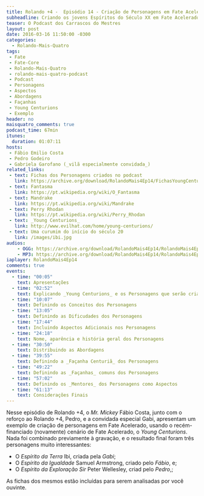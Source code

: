 ```yaml
---
title: Rolando +4 -  Episódio 14 - Criação de Personagens em Fate Acelerado (Young Centurions)
subheadline: Criando os jovens Espíritos do Século XX em Fate Acelerado
teaser: O Podcast dos Carrascos do Mestres
layout: post
date: 2016-03-16 11:50:00 -0300
categories:
  - Rolando-Mais-Quatro
tags:
 - Fate
 - Fate-Core
 - Rolando-Mais-Quatro
 - rolando-mais-quatro-podcast
 - Podcast
 - Personagens
 - Aspectos
 - Abordagens
 - Façanhas
 - Young Centurions
 - Exemplo
header: no
maisquatro_comments: true 
podcast_time: 67min
itunes:
  duration: 01:07:11
hosts:
 - Fábio Emilio Costa
 - Pedro Godeiro
 - Gabriela Garofano (_vilã especialmente convidada_)
related_links:
 - text: Fichas dos Personagens criados no podcast
   link: https://archive.org/download/RolandoMais4Ep14/FichasYoungCenturions.pdf
 - text: Fantasma
   link: https://pt.wikipedia.org/wiki/O_Fantasma
 - text: Mandrake
   link: https://pt.wikipedia.org/wiki/Mandrake
 - text: Perry Rhodan
   link: https://pt.wikipedia.org/wiki/Perry_Rhodan
 - text: _Young Centurions_
   link: http://www.evilhat.com/home/young-centurions/
 - text: Uma curumim do início do século 20
   link: /images/ibi.jpg
audios:
    - OGG: https://archive.org/download/RolandoMais4Ep14/RolandoMais4Ep14.ogg
    - MP3: https://archive.org/download/RolandoMais4Ep14/RolandoMais4Ep14.mp3 
iaplayer: RolandoMais4Ep14
comments: true
events:
  - time: "00:05"
    text: Apresentações 
  - time: "02:52"
    text: Explicando _Young Centurions_ e os Personagens que serão criados
  - time: "10:07"
    text: Definindo os Conceitos dos Personagens
  - time: "13:05"
    text: Definindo as Dificudades dos Personagens
  - time: "17:44"
    text: Incluindo Aspectos Adicionais nos Personagens
  - time: "24:18"
    text: Nome, aparência e história geral dos Personagens
  - time: "30:50"
    text: Distribuindo as Abordagens
  - time: "39:55"
    text: Definindo a _Façanha Centuriã_ dos Personagens
  - time: "49:22"
    text: Definindo as _Façanhas_ comuns dos Personagens
  - time: "57:02"
    text: Definindo os _Mentores_ dos Personagens como Aspectos
  - time: "61:13"
    text: Considerações Finais
---
```



Nesse episódio de Rolando +4, o _Mr. Mickey_ Fábio Costa, junto com o reforço ao Rolando +4, Pedro, e a convidada especial Gabi, apresentam um exemplo de criação de personagens em Fate Acelerado, usando o recém-financiado (novamente) cenário de Fate Acelerado, o _Young Centurions_. Nada foi combinado previamente à gravação, e o resultado final foram três personagens muito interessantes:

- O _Espírito da Terra_ Ibi, criada pela _Gabi_;
- O _Espírito da Igualdade_ Samuel Armstrong, criado pelo _Fábio_, e;
- O _Espírito da Exploração_ _Sir_ Peter Wellesley, criad pelo _Pedro_,;

As fichas dos mesmos estão incluídas para serem analisadas por você ouvinte.
